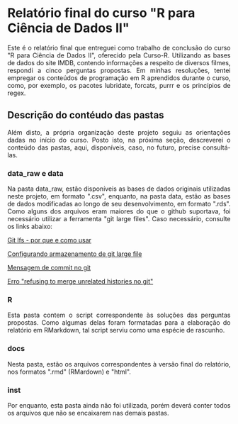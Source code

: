 # Relatório final do curso "R para Ciência de Dados II"

<p align="justify">Este é o relatório final que entreguei como trabalho de conclusão do curso "R para Ciência de Dados II", oferecido pela Curso-R. Utilizando as bases de dados do site IMDB, contendo informações a respeito de diversos filmes, respondi a cinco perguntas propostas. Em minhas resoluções, tentei empregar os conteúdos de programação em R aprendidos durante o curso, como, por exemplo, os pacotes lubridate, forcats, purrr e os princípios de regex.</p>
 
## Descrição do contéudo das pastas

<p align="justify">Além disto, a própria organização deste projeto seguiu as orientações dadas no início do curso. Posto isto, na próxima seção, descreverei o conteúdo das pastas, aqui, disponíveis, caso, no futuro, precise consultá-las.</p>


### data_raw e data

<p align="justify">Na pasta data_raw, estão disponíveis as bases de dados originais utilizadas neste projeto, em formato ".csv", enquanto, na pasta data, estão as bases de dados modificadas ao longo de seu desenvolvimento, em formato ".rds". Como alguns dos arquivos eram maiores do que o github suportava, foi necessário utilizar a ferramenta "git large files". Caso necessário, consulte os links abaixo:

[Git lfs - por que e como usar](https://dzone.com/articles/git-lfs-why-and-how-to-use)

[Configurando armazenamento de git large file](https://docs.github.com/pt/repositories/working-with-files/managing-large-files/configuring-git-large-file-storage)

[Mensagem de commit no git](https://stackoverflow.com/questions/19085807/please-enter-a-commit-message-to-explain-why-this-merge-is-necessary-especially)

[Erro "refusing to merge unrelated histories no git"](https://community.umbler.com/br/t/resolvendo-o-erro-fatal-refusing-to-merge-unrelated-histories-no-git/657)</p>

### R

<p align="justify">Esta pasta contem o script correspondente às soluções das perguntas propostas. Como algumas delas foram formatadas para a elaboração do relatório em RMarkdown, tal script serviu como uma espécie de rascunho.</p>

### docs

<p align="justify">Nesta pasta, estão os arquivos correspondentes à versão final do relatório, nos formatos ".rmd" (RMardown) e "html".</p>

### inst

<p align="justify">Por enquanto, esta pasta ainda não foi utilizada, porém deverá conter todos os arquivos que não se encaixarem nas demais pastas.</p>
